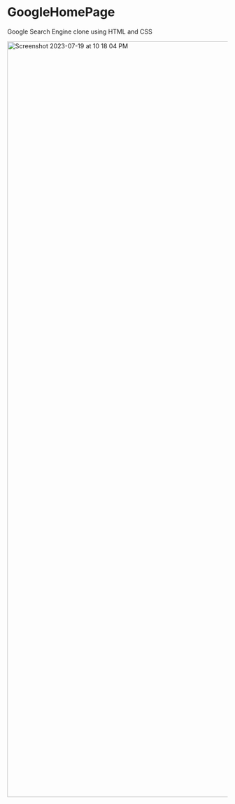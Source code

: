 # GoogleHomePage

Google Search Engine clone using HTML and CSS

<img width="1728" alt="Screenshot 2023-07-19 at 10 18 04 PM" src="https://github.com/VishnuVardhanBR/GoogleHomePage/assets/64434937/5edcae5d-68b2-4ce6-bb73-88bfae5dccd2">
